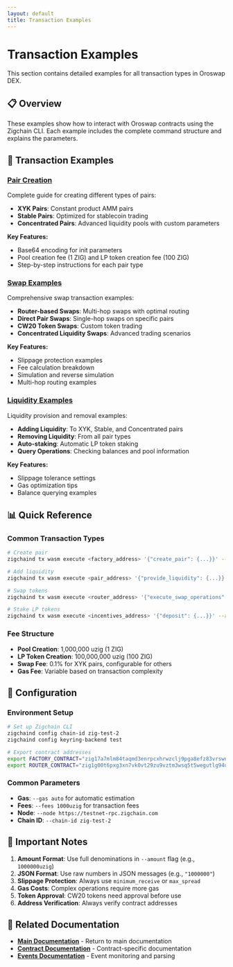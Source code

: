 ```yaml
---
layout: default
title: Transaction Examples
---
```


# Transaction Examples

This section contains detailed examples for all transaction types in Oroswap DEX.

## 📋 Overview

These examples show how to interact with Oroswap contracts using the Zigchain CLI. Each example includes the complete command structure and explains the parameters.

## 🔗 Transaction Examples

### [Pair Creation](./pair-create.md)
Complete guide for creating different types of pairs:
- **XYK Pairs**: Constant product AMM pairs
- **Stable Pairs**: Optimized for stablecoin trading
- **Concentrated Pairs**: Advanced liquidity pools with custom parameters

**Key Features:**
- Base64 encoding for init parameters
- Pool creation fee (1 ZIG) and LP token creation fee (100 ZIG)
- Step-by-step instructions for each pair type

### [Swap Examples](./swap-examples.md)
Comprehensive swap transaction examples:
- **Router-based Swaps**: Multi-hop swaps with optimal routing
- **Direct Pair Swaps**: Single-hop swaps on specific pairs
- **CW20 Token Swaps**: Custom token trading
- **Concentrated Liquidity Swaps**: Advanced trading scenarios

**Key Features:**
- Slippage protection examples
- Fee calculation breakdown
- Simulation and reverse simulation
- Multi-hop routing examples

### [Liquidity Examples](./liquidity-examples.md)
Liquidity provision and removal examples:
- **Adding Liquidity**: To XYK, Stable, and Concentrated pairs
- **Removing Liquidity**: From all pair types
- **Auto-staking**: Automatic LP token staking
- **Query Operations**: Checking balances and pool information

**Key Features:**
- Slippage tolerance settings
- Gas optimization tips
- Balance querying examples

## 📊 Quick Reference

### Common Transaction Types
```bash
# Create pair
zigchaind tx wasm execute <factory_address> '{"create_pair": {...}}' --amount 101000000uzig

# Add liquidity
zigchaind tx wasm execute <pair_address> '{"provide_liquidity": {...}}' --amount <tokens>

# Swap tokens
zigchaind tx wasm execute <router_address> '{"execute_swap_operations": {...}}' --amount <tokens>

# Stake LP tokens
zigchaind tx wasm execute <incentives_address> '{"deposit": {...}}' --amount <lp_tokens>
```

### Fee Structure
- **Pool Creation**: 1,000,000 uzig (1 ZIG)
- **LP Token Creation**: 100,000,000 uzig (100 ZIG)
- **Swap Fee**: 0.1% for XYK pairs, configurable for others
- **Gas Fee**: Variable based on transaction complexity

## 🔧 Configuration

### Environment Setup
```bash
# Set up Zigchain CLI
zigchaind config chain-id zig-test-2
zigchaind config keyring-backend test

# Export contract addresses
export FACTORY_CONTRACT="zig17a7mlm84taqmd3enrpcxhrwzclj9pga8efz83vrswnnywr8tv26s7mpq30"
export ROUTER_CONTRACT="zig1g00t6pxg3xn7vk0vt29zu9vztm3wsq5t5wegutlg94uddju0yr5sye3r3a"
```

### Common Parameters
- **Gas**: `--gas auto` for automatic estimation
- **Fees**: `--fees 1000uzig` for transaction fees
- **Node**: `--node https://testnet-rpc.zigchain.com`
- **Chain ID**: `--chain-id zig-test-2`

## 🚨 Important Notes

1. **Amount Format**: Use full denominations in `--amount` flag (e.g., `1000000uzig`)
2. **JSON Format**: Use raw numbers in JSON messages (e.g., `"1000000"`)
3. **Slippage Protection**: Always use `minimum_receive` or `max_spread`
4. **Gas Costs**: Complex operations require more gas
5. **Token Approval**: CW20 tokens need approval before use
6. **Address Verification**: Always verify contract addresses

## 🔗 Related Documentation

- **[Main Documentation](../index.md)** - Return to main documentation
- **[Contract Documentation](../contracts/)** - Contract-specific documentation
- **[Events Documentation](../events/)** - Event monitoring and parsing 